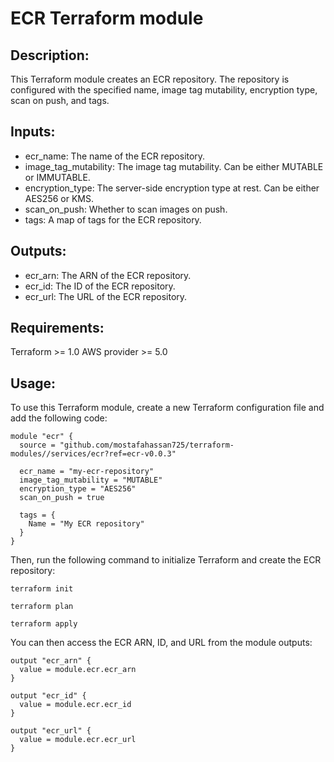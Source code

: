 # ECR Terraform module

## Description:

This Terraform module creates an ECR repository. The repository is configured with the specified name, image tag mutability, encryption type, scan on push, and tags.

## Inputs:

- ecr_name: The name of the ECR repository.
- image_tag_mutability: The image tag mutability. Can be either MUTABLE or IMMUTABLE.
- encryption_type: The server-side encryption type at rest. Can be either AES256 or KMS.
- scan_on_push: Whether to scan images on push.
- tags: A map of tags for the ECR repository.

## Outputs:

- ecr_arn: The ARN of the ECR repository.
- ecr_id: The ID of the ECR repository.
- ecr_url: The URL of the ECR repository.

## Requirements:

Terraform >= 1.0
AWS provider >= 5.0

## Usage:

To use this Terraform module, create a new Terraform configuration file and add the following code:

```
module "ecr" {
  source = "github.com/mostafahassan725/terraform-modules//services/ecr?ref=ecr-v0.0.3"

  ecr_name = "my-ecr-repository"
  image_tag_mutability = "MUTABLE"
  encryption_type = "AES256"
  scan_on_push = true

  tags = {
    Name = "My ECR repository"
  }
}
```
Then, run the following command to initialize Terraform and create the ECR repository:
```
terraform init
```
```
terraform plan
```
```
terraform apply
```
You can then access the ECR ARN, ID, and URL from the module outputs:

```
output "ecr_arn" {
  value = module.ecr.ecr_arn
}

output "ecr_id" {
  value = module.ecr.ecr_id
}

output "ecr_url" {
  value = module.ecr.ecr_url
}
```
